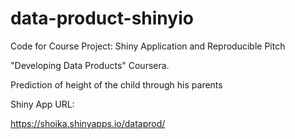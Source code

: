 # data-product-shinyio

Code for Course Project: Shiny Application and Reproducible Pitch

"Developing Data Products" Coursera.

Prediction of height of the child through his parents

Shiny App URL:

https://shoika.shinyapps.io/dataprod/

